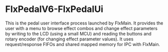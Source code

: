 # FlxPedalV6-FlxPedalUi

This is the pedal user interface process launched by FlxMain.  It provides the user with a menu to browse effect combos and change effect parameters by writing to the LCD (using a small MCU) and reading the buttons and rotary encoder (for changing effect parameter values).  It uses request/response FIFOs and shared mapped memory for IPC with FlxMain.

